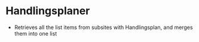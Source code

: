 # Handlingsplaner #

* Retrieves all the list items from subsites with Handlingsplan, and merges them into one list
